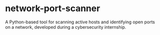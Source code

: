 # network-port-scanner
A Python-based tool for scanning active hosts and identifying open ports on a network, developed during a cybersecurity internship.
